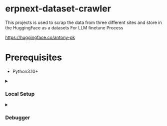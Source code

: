 # erpnext-dataset-crawler
This projects is used to scrap the data from three different sites and store in the HuggingFace as a datasets For LLM finetune Process

https://huggingface.co/antony-pk

# Prerequisites

* Python3.10+


<details>
  <summary><h3>Local Setup</h3></summary>


### Step 1:

clone the Project Using this command
```
git clone https://github.com/Antony-M1/erpnext-dataset-crawler.git
```
### Step 2:
Create a `virtual Environment` using this command
```
python3.10 -m venv .venv
```
Activate For `Windows`
```
source .venv/Scripts/activate
```
Activate For `Linux`
```
source .venv/bin/activate
```

### Step 3.
Install the `requirements.txt` packages
```
pip install -r requirements.txt
```

### Step 4:
Create a `.env` file in the workspace directory. past this code
```
HUGGINGFACEHUB_API_TOKEN=<YOUR_HUGGING_FACE_API_TOKEN_OR_ACCESS_TOKEN>
```

### Step 5.
Download the chrome driver and put in the project root folder

Here the [download link](https://googlechromelabs.github.io/chrome-for-testing/)

### Step 6.
Start the `crawling` process. here the example `cmd`.

For [`FrappeFramework`](https://frappeframework.com/docs/user/en/introduction)
```
scrapy crawl frappeframework -o temp/frappeframework.jsonl
```
For [`EPRNext Doc`](https://docs.erpnext.com/docs/user/manual/en/introduction)
```
scrapy crawl erpnext_doc -o temp/erpnext_doc.jsonl
```
For [`Frappe HR`](https://frappehr.com/docs/v14/en/intro)
```
scrapy crawl frappe_hr -o temp/frappe_hr.jsonl
```

</details>


<details>
  <summary><h3>Debugger</h3></summary>

Create `.vscode/launch.json` file. this debugger for `VSCode`.

Past this code.

```
    {
    "version": "0.2.0",
    "configurations": [
        {
        "name": "Scrapy",
        "type": "python",
        "request": "launch",
        "module": "scrapy",
        "args": ["runspider", "${file}"],
        "console": "integratedTerminal",
        "justMyCode": false
        }
    ]
    }
```
</details>
